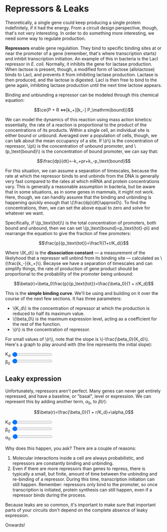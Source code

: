 <extends template="layouts/base.html" title="Repressors & Leaks"></extends>

<nav-links back="/simplest-circuit.html" next="/activators.html"></nav-links>

# Repressors & Leaks

Theoretically, a single gene could keep producing a single protein indefinitely, if it had the energy. From a circuit design perspective, though, that's not very interesting. In order to do something more interesting, we need some way to regulate production.

**Repressors** enable gene regulation. They bind to specific binding sites at or near the promoter of a gene (remember, that's where transcription starts) and inhibit transcription initiation. An example of this in bacteria is the Lacl repressor in _E. coli_. Normally, it inhibits the gene for lactase production. When lactose is present, though, a modified form of lactose (allolactose) binds to Lacl, and prevents it from inhibiting lactase production. Lactase is then produced, and the lactose is digested. Lacl is then free to bind to the gene again, inhibiting lactase production until the next time lactose appears.

Binding and unbiunding a repressor can be modeled through this chemical equation:

$$\ce{P + R <=>[k_+][k_-] P_\mathrm{bound}}$$

We can model the dynamics of this reaction using mass action kinetics: essentially, the rate of a reaction is proportional to the product of the concentrations of its products. Within a single cell, an individual site is either bound or unbound. Averaged over a population of cells, though, we can talk about the mean occupancy of a site. If \\(r\\) is the concentration of repressor, \\(p\\) is the concentration of unbound promoter, and \\(p_\text{bound}\\) is the concentration of bound promoter, we can say that:

$$\frac{dp}{dt}=-k_+pr+k_-p_\text{bound}$$

For this situation, we can assume a separation of timescales, because the rate at which the repressor binds to and unbinds from the DNA is generally very fast compared to the rates at which mRNA and protein concentrations vary. This is generally a reasonable assumption in bacteria, but be aware that in some situations, as in some genes in mammals, it might not work. Here, though, we can handily assume that the binding and unbinding is happening quickly enough that \\(\frac{dp}{dt}\approx0\\). To find the concentrations, then, we can set the above equal to zero and solve for whatever we want.

Specifically, if \\(p_\text{tot}\\) is the total concentration of promoters, both bound and unbound, then we can set \\(p_\text{bound}=p_\text{tot}-p\\) and rearrange the equation to give the fraction of free promoters:

$$\frac{p}{p_\text{tot}}=\frac1{(1+r/K_d)}$$

Where \\(K_d\\) is the **dissociation constant** &mdash; a measurement of the likelyhood that a repressor will unbind from its binding site &mdash; calculated as \\(\frac{k_-}{k_+}\\). Becayse we have a separation of timescales and can simplify things, the rate of production of gene product should be proportional to the probability of the promoter being unbound:

$$\beta(r)=\beta_0\frac{p}{p_\text{tot}}=\frac{\beta_0}{1 + r/K_d}$$

This is the **simple binding curve**. We'll be using and building on it over the course of the next few sections. It has three parameters:

- \\(K_d\\) is the concentration of repressor at which the production is reduced to half its maximum value.
- \\(\beta_0\\) is the maximum expression level, acting as a coefficient for the rest of the function.
- \\(r\\) is the concentration of repressor.

For small values of \\(r\\), note that the slope is \\(-\frac{\beta_0}{K_d}\\). Here's a graph to play around with (the line represents the initial slope):

<div class="graph">
    <div id="binding-curve"></div>
    <div>
        <label for="kd">K<sub>d</sub</label>
        <input type="range" id="kd" value=1>
    </div>
    <div>
        <label for="beta0">β<sub>0</sub></label>
        <input type="range" id="beta0" value=1>
    </div>
</div>

## Leaky expression

Unfortunately, repressors aren't perfect. Many genes can never get entirely repressed, and have a baseline, or "basal", level or expression. We can represent this by adding another term, $\alpha_0$, to $\beta(r)$:

$$\beta(r)=\frac{\beta_0}{1 + r/K_d}+\alpha_0$$

<div class="graph">
    <div id="binding-curve-leaky"></div>
    <div>
        <label for="leaky-kd">K<sub>d</sub</label>
        <input type="range" id="leaky-kd" value=1>
    </div>
    <div>
        <label for="leaky-beta0">β<sub>0</sub></label>
        <input type="range" id="leaky-beta0" value=1>
    </div>
    <div>
        <label for="leaky-alpha0">α<sub>0</sub></label>
        <input type="range" id="leaky-alpha0" value=1>
    </div>
</div>

Why does this happen, you ask? There are a couple of reasons:

1. Molecular interactions inside a cell are always probabilistic, and repressors are constantly binding and unbinding.
2. Even if there are more repressors than genes to repress, there is typically a small, but finite, amount of time between the unbinding and re-binding of a repressor. During this time, transcription initiation can still happen. Remember: repressors only bind to the promoter, so once transcription is initiated, protein synthesis can still happen, even if a repressor binds during the process.

Because leaks are so common, it's important to make sure that important parts of your circuits don't depend on the complete absence of leaky expression.

Onwards!

<nav-links back="/simplest-circuit.html" next="/activators.html"></nav-links>

<script>
    plot('#binding-curve', (kd, beta0) => [`${beta0}/(1 + x/(${kd}))`, `-(${beta0})x/(${kd}) + ${beta0}`], ['#kd', '#beta0'])

    plot('#binding-curve-leaky', (kd, beta0, alpha0) => [`${beta0}/(1 + x/(${kd})) + ${alpha0}`, `-(${beta0})x/(${kd}) + ${beta0} + ${alpha0}`], ['#leaky-kd', '#leaky-beta0', '#leaky-alpha0'])
</script>